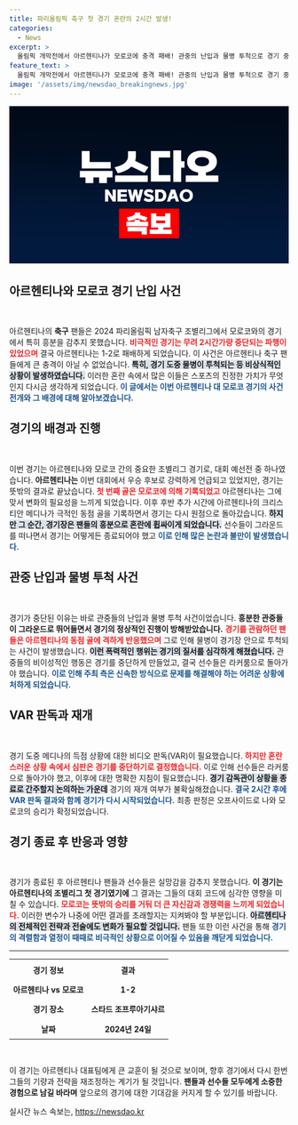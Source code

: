 ```yaml
---
title: 파리올림픽 축구 첫 경기 혼란의 2시간 발생!
categories:
  - News
excerpt: >
  올림픽 개막전에서 아르헨티나가 모로코에 충격 패배! 관중의 난입과 물병 투척으로 경기 중단 사태 발생. VAR 논란 속 혼란의 2시간 후, 메디나의 득점은 오프사이드로 기각되고 말았다.
feature_text: >
  올림픽 개막전에서 아르헨티나가 모로코에 충격 패배! 관중의 난입과 물병 투척으로 경기 중단 사태 발생. VAR 논란 속 혼란의 2시간 후, 메디나의 득점은 오프사이드로 기각되고 말았다.
image: '/assets/img/newsdao_breakingnews.jpg'
---
```


<p><img src="/assets/img/newsdao_breakingnews.jpg" alt="implanttips 속보" /></p>

<h2 data-ke-size="size26">아르헨티나와 모로코 경기 난입 사건</h2>

<p data-ke-size="size16">&nbsp;</p>

<p>아르헨티나의 <b>축구</b> 팬들은 2024 파리올림픽 남자축구 조별리그에서 모로코와의 경기에서 특히 흥분을 감추지 못했습니다. <b><span style="color: #ee2323;">비극적인 경기는 무려 2시간가량 중단되는 파행이 있었으며</span></b> 결국 아르헨티나는 1-2로 패배하게 되었습니다. 이 사건은 아르헨티나 축구 팬들에게 큰 충격이 아닐 수 없었습니다. <b><span style="background-color: #21538527;">특히, 경기 도중 물병이 투척되는 등 비상식적인 상황이 발생하였습니다.</span></b> 이러한 혼란 속에서 많은 이들은 스포츠의 진정한 가치가 무엇인지 다시금 생각하게 되었습니다. <b><span style="color: #1a5490;">이 글에서는 이번 아르헨티나 대 모로코 경기의 사건 전개와 그 배경에 대해 알아보겠습니다.</span></b></p>

<h2 data-ke-size="size26">경기의 배경과 진행</h2>

<p data-ke-size="size16">&nbsp;</p>

<p>이번 경기는 아르헨티나와 모로코 간의 중요한 조별리그 경기로, 대회 예선전 중 하나였습니다. <b>아르헨티나는</b> 이번 대회에서 우승 후보로 강력하게 언급되고 있었지만, 경기는 뜻밖의 결과로 끝났습니다. <b><span style="color: #ee2323;">첫 번째 골은 모로코에 의해 기록되었고</span></b> 아르헨티나는 그에 맞서 변화의 필요성을 느끼게 되었습니다. 이후 후반 추가 시간에 아르헨티나의 크리스티안 메디나가 극적인 동점 골을 기록하면서 경기는 다시 원점으로 돌아갔습니다. <b><span style="background-color: #21538527;">하지만 그 순간, 경기장은 팬들의 흥분으로 혼란에 휩싸이게 되었습니다.</span></b> 선수들이 그라운드를 떠나면서 경기는 어떻게든 종료되어야 했고 <b><span style="color: #1a5490;">이로 인해 많은 논란과 불만이 발생했습니다.</span></b></p>

<h2 data-ke-size="size26">관중 난입과 물병 투척 사건</h2>

<p data-ke-size="size16">&nbsp;</p>

<p>경기가 중단된 이유는 바로 관중들의 난입과 물병 투척 사건이었습니다. <b>흥분한 관중들이 그라운드로 뛰어들면서 경기의 정상적인 진행이 방해받았습니다.</b> <b><span style="color: #ee2323;">경기를 관람하던 팬들은 아르헨티나의 동점 골에 격하게 반응했으며</span></b> 그로 인해 물병이 경기장 안으로 투척되는 사건이 발생했습니다. <b><span style="background-color: #21538527;">이런 폭력적인 행위는 경기의 질서를 심각하게 해쳤습니다.</span></b> 관중들의 비이성적인 행동은 경기를 중단하게 만들었고, 결국 선수들은 라커룸으로 돌아가야 했습니다. <b><span style="color: #1a5490;">이로 인해 주최 측은 신속한 방식으로 문제를 해결해야 하는 어려운 상황에 처하게 되었습니다.</span></b></p>

<h2 data-ke-size="size26">VAR 판독과 재개</h2>

<p data-ke-size="size16">&nbsp;</p>

<p>경기 도중 메디나의 득점 상황에 대한 비디오 판독(VAR)이 필요했습니다. <b><span style="color: #ee2323;">하지만 혼란스러운 상황 속에서 심판은 경기를 중단하기로 결정했습니다.</span></b> 이로 인해 선수들은 라커룸으로 돌아가야 했고, 이후에 대한 명확한 지침이 필요했습니다. <b><span style="background-color: #21538527;">경기 감독관이 상황을 종료로 간주할지 논의하는 가운데</span></b> 경기의 재개 여부가 불확실해졌습니다. <b><span style="color: #1a5490;">결국 2시간 후에 VAR 판독 결과와 함께 경기가 다시 시작되었습니다.</span></b> 최종 판정은 오프사이드로 나와 모로코의 승리가 확정되었습니다.</p>

<h2 data-ke-size="size26">경기 종료 후 반응과 영향</h2>

<p data-ke-size="size16">&nbsp;</p>

<p>경기가 종료된 후 아르헨티나 팬들과 선수들은 실망감을 감추지 못했습니다. <b>이 경기는 아르헨티나의 조별리그 첫 경기였기에</b> 그 결과는 그들의 대회 코드에 심각한 영향을 미칠 수 있습니다. <b><span style="color: #ee2323;">모로코는 뜻밖의 승리를 거둬 더 큰 자신감과 경쟁력을 느끼게 되었습니다.</span></b> 이러한 변수가 나중에 어떤 결과를 초래할지는 지켜봐야 할 부분입니다. <b><span style="background-color: #21538527;">아르헨티나의 전체적인 전략과 전술에도 변화가 필요할 것입니다.</span></b> 팬들 또한 이런 사건을 통해 <b><span style="color: #1a5490;">경기의 격렬함과 열정이 때때로 비극적인 상황으로 이어질 수 있음을 깨닫게 되었습니다.</span></b></p>

<hr />

<table style="width: 100%; border-collapse: collapse;">
  <tr>
    <th style="text-align: center; height: 30px;"><b>경기 정보</b></th>
    <th style="text-align: center; height: 30px;"><b>결과</b></th>
  </tr>
  <tr>
    <td style="text-align: center; height: 30px;"><b>아르헨티나 vs 모로코</b></td>
    <td style="text-align: center; height: 30px;"><b>1-2</b></td>
  </tr>
  <tr>
    <td style="text-align: center; height: 30px;"><b>경기 장소</b></td>
    <td style="text-align: center; height: 30px;"><b>스타드 조프루아기샤르</b></td>
  </tr>
  <tr>
    <td style="text-align: center; height: 30px;"><b>날짜</b></td>
    <td style="text-align: center; height: 30px;"><b>2024년 24일</b></td>
  </tr>
</table>

<p data-ke-size="size16">&nbsp;</p>

<p>이 경기는 아르헨티나 대표팀에게 큰 교훈이 될 것으로 보이며, 향후 경기에서 다시 한번 그들의 기량과 전략을 재조정하는 계기가 될 것입니다. <b>팬들과 선수들 모두에게 소중한 경험으로 남길 바라며</b> 앞으로의 경기에 대한 기대감을 커지게 할 수 있기를 바랍니다. </p>
실시간 뉴스 속보는, <a href="https://newsdao.kr" rel="dofollow">https://newsdao.kr</a>


